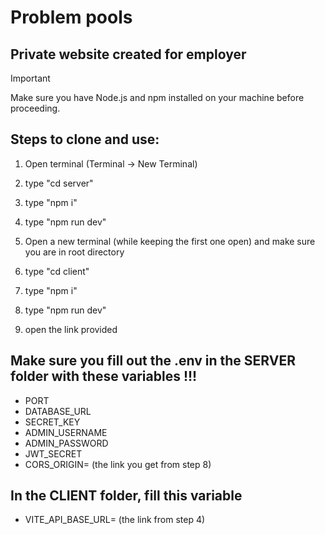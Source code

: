# Problem pools
## Private website created for employer

> [!IMPORTANT]
>  Make sure you have Node.js and npm installed on your machine before proceeding.

## Steps to clone and use:
1. Open terminal (Terminal -> New Terminal)
2. type "cd server"
3. type "npm i"
4. type "npm run dev"

5. Open a new terminal (while keeping the first one open) and make sure you are in root directory
6. type "cd client"
7. type "npm i"
8. type "npm run dev"
9. open the link provided

## Make sure you fill out the .env in the SERVER folder with these variables !!!

- PORT
- DATABASE_URL
- SECRET_KEY
- ADMIN_USERNAME
- ADMIN_PASSWORD
- JWT_SECRET
- CORS_ORIGIN= (the link you get from step 8)

## In the CLIENT folder, fill this variable
- VITE_API_BASE_URL= (the link from step 4)
